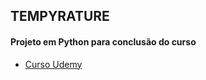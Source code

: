 ## TEMPYRATURE

#### Projeto em Python para conclusão do curso
- [Curso Udemy](https://www.udemy.com/aprenda-a-programar-em-python-com-facilidade-do-zero)

